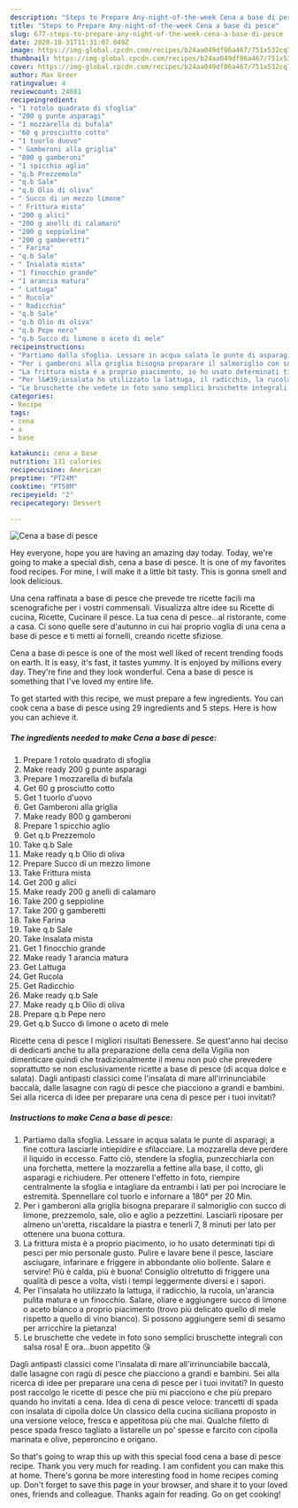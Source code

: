 ```yaml
---
description: "Steps to Prepare Any-night-of-the-week Cena a base di pesce"
title: "Steps to Prepare Any-night-of-the-week Cena a base di pesce"
slug: 677-steps-to-prepare-any-night-of-the-week-cena-a-base-di-pesce
date: 2020-10-31T11:31:07.049Z
image: https://img-global.cpcdn.com/recipes/b24aa049df86a467/751x532cq70/cena-a-base-di-pesce-recipe-main-photo.jpg
thumbnail: https://img-global.cpcdn.com/recipes/b24aa049df86a467/751x532cq70/cena-a-base-di-pesce-recipe-main-photo.jpg
cover: https://img-global.cpcdn.com/recipes/b24aa049df86a467/751x532cq70/cena-a-base-di-pesce-recipe-main-photo.jpg
author: Max Greer
ratingvalue: 4
reviewcount: 24881
recipeingredient:
- "1 rotolo quadrato di sfoglia"
- "200 g punte asparagi"
- "1 mozzarella di bufala"
- "60 g prosciutto cotto"
- "1 tuorlo duovo"
- " Gamberoni alla griglia"
- "800 g gamberoni"
- "1 spicchio aglio"
- "q.b Prezzemolo"
- "q.b Sale"
- "q.b Olio di oliva"
- " Succo di un mezzo limone"
- " Frittura mista"
- "200 g alici"
- "200 g anelli di calamaro"
- "200 g seppioline"
- "200 g gamberetti"
- " Farina"
- "q.b Sale"
- " Insalata mista"
- "1 finocchio grande"
- "1 arancia matura"
- " Lattuga"
- " Rucola"
- " Radicchio"
- "q.b Sale"
- "q.b Olio di oliva"
- "q.b Pepe nero"
- "q.b Succo di limone o aceto di mele"
recipeinstructions:
- "Partiamo dalla sfoglia. Lessare in acqua salata le punte di asparagi; a fine cottura lasciarle intiepidire e sfilacciare. La mozzarella deve perdere il liquido in eccesso. Fatto ciò, stendere la sfoglia, punzecchiarla con una forchetta, mettere la mozzarella a fettine alla base, il cotto, gli asparagi e richiudere. Per ottenere l&#39;effetto in foto, riempire centralmente la sfoglia e intagliare da entrambi i lati per poi incrociare le estremità. Spennellare col tuorlo e infornare a 180° per 20 Min."
- "Per i gamberoni alla griglia bisogna preparare il salmoriglio con succo di limone, prezzemolo, sale, olio e aglio a pezzettini. Lasciarli riposare per almeno un&#39;oretta, riscaldare la piastra e tenerli 7, 8 minuti per lato per ottenere una buona cottura."
- "La frittura mista è a proprio piacimento, io ho usato determinati tipi di pesci per mio personale gusto. Pulire e lavare bene il pesce, lasciare asciugare, infarinare e friggere in abbondante olio bollente. Salare e servire! Più è calda, più è buona! Consiglio oltretutto di friggere una qualità di pesce a volta, visti i tempi leggermente diversi e i sapori."
- "Per l&#39;insalata ho utilizzato la lattuga, il radicchio, la rucola, un&#39;arancia pulita matura e un finocchio. Salare, oliare e aggiungere succo di limone o aceto bianco a proprio piacimento (trovo più delicato quello di mele rispetto a quello di vino bianco). Si possono aggiungere semi di sesamo per arricchire la pietanza!"
- "Le bruschette che vedete in foto sono semplici bruschette integrali con salsa rosa! E ora...buon appetito 😘"
categories:
- Recipe
tags:
- cena
- a
- base

katakunci: cena a base 
nutrition: 131 calories
recipecuisine: American
preptime: "PT24M"
cooktime: "PT58M"
recipeyield: "2"
recipecategory: Dessert

---
```



![Cena a base di pesce](https://img-global.cpcdn.com/recipes/b24aa049df86a467/751x532cq70/cena-a-base-di-pesce-recipe-main-photo.jpg)

Hey everyone, hope you are having an amazing day today. Today, we're going to make a special dish, cena a base di pesce. It is one of my favorites food recipes. For mine, I will make it a little bit tasty. This is gonna smell and look delicious.

Una cena raffinata a base di pesce che prevede tre ricette facili ma scenografiche per i vostri commensali. Visualizza altre idee su Ricette di cucina, Ricette, Cucinare il pesce. La tua cena di pesce…al ristorante, come a casa. Ci sono quelle sere d&#39;autunno in cui hai proprio voglia di una cena a base di pesce e ti metti ai fornelli, creando ricette sfiziose.

Cena a base di pesce is one of the most well liked of recent trending foods on earth. It is easy, it's fast, it tastes yummy. It is enjoyed by millions every day. They're fine and they look wonderful. Cena a base di pesce is something that I've loved my entire life.


To get started with this recipe, we must prepare a few ingredients. You can cook cena a base di pesce using 29 ingredients and 5 steps. Here is how you can achieve it.

<!--inarticleads1-->

##### The ingredients needed to make Cena a base di pesce:

1. Prepare 1 rotolo quadrato di sfoglia
1. Make ready 200 g punte asparagi
1. Prepare 1 mozzarella di bufala
1. Get 60 g prosciutto cotto
1. Get 1 tuorlo d&#39;uovo
1. Get  Gamberoni alla griglia
1. Make ready 800 g gamberoni
1. Prepare 1 spicchio aglio
1. Get q.b Prezzemolo
1. Take q.b Sale
1. Make ready q.b Olio di oliva
1. Prepare  Succo di un mezzo limone
1. Take  Frittura mista
1. Get 200 g alici
1. Make ready 200 g anelli di calamaro
1. Take 200 g seppioline
1. Take 200 g gamberetti
1. Take  Farina
1. Take q.b Sale
1. Take  Insalata mista
1. Get 1 finocchio grande
1. Make ready 1 arancia matura
1. Get  Lattuga
1. Get  Rucola
1. Get  Radicchio
1. Make ready q.b Sale
1. Make ready q.b Olio di oliva
1. Prepare q.b Pepe nero
1. Get q.b Succo di limone o aceto di mele


Ricette cena di pesce I migliori risultati Benessere. Se quest&#39;anno hai deciso di dedicarti anche tu alla preparazione della cena della Vigilia non dimenticare quindi che tradizionalmente il menu non può che prevedere soprattutto se non esclusivamente ricette a base di pesce (di acqua dolce e salata). Dagli antipasti classici come l&#39;insalata di mare all&#39;irrinunciabile baccalà, dalle lasagne con ragù di pesce che piacciono a grandi e bambini. Sei alla ricerca di idee per preparare una cena di pesce per i tuoi invitati? 

<!--inarticleads2-->

##### Instructions to make Cena a base di pesce:

1. Partiamo dalla sfoglia. Lessare in acqua salata le punte di asparagi; a fine cottura lasciarle intiepidire e sfilacciare. La mozzarella deve perdere il liquido in eccesso. Fatto ciò, stendere la sfoglia, punzecchiarla con una forchetta, mettere la mozzarella a fettine alla base, il cotto, gli asparagi e richiudere. Per ottenere l&#39;effetto in foto, riempire centralmente la sfoglia e intagliare da entrambi i lati per poi incrociare le estremità. Spennellare col tuorlo e infornare a 180° per 20 Min.
1. Per i gamberoni alla griglia bisogna preparare il salmoriglio con succo di limone, prezzemolo, sale, olio e aglio a pezzettini. Lasciarli riposare per almeno un&#39;oretta, riscaldare la piastra e tenerli 7, 8 minuti per lato per ottenere una buona cottura.
1. La frittura mista è a proprio piacimento, io ho usato determinati tipi di pesci per mio personale gusto. Pulire e lavare bene il pesce, lasciare asciugare, infarinare e friggere in abbondante olio bollente. Salare e servire! Più è calda, più è buona! Consiglio oltretutto di friggere una qualità di pesce a volta, visti i tempi leggermente diversi e i sapori.
1. Per l&#39;insalata ho utilizzato la lattuga, il radicchio, la rucola, un&#39;arancia pulita matura e un finocchio. Salare, oliare e aggiungere succo di limone o aceto bianco a proprio piacimento (trovo più delicato quello di mele rispetto a quello di vino bianco). Si possono aggiungere semi di sesamo per arricchire la pietanza!
1. Le bruschette che vedete in foto sono semplici bruschette integrali con salsa rosa! E ora...buon appetito 😘


Dagli antipasti classici come l&#39;insalata di mare all&#39;irrinunciabile baccalà, dalle lasagne con ragù di pesce che piacciono a grandi e bambini. Sei alla ricerca di idee per preparare una cena di pesce per i tuoi invitati? In questo post raccolgo le ricette di pesce che più mi piacciono e che più preparo quando ho invitati a cena. Idea di cena di pesce veloce: trancetti di spada con insalata di cipolla dolce Un classico della cucina siciliana proposto in una versione veloce, fresca e appetitosa più che mai. Qualche filetto di pesce spada fresco tagliato a listarelle un po&#39; spesse e farcito con cipolla marinata e olive, peperoncino e origano. 

So that's going to wrap this up with this special food cena a base di pesce recipe. Thank you very much for reading. I am confident you can make this at home. There's gonna be more interesting food in home recipes coming up. Don't forget to save this page in your browser, and share it to your loved ones, friends and colleague. Thanks again for reading. Go on get cooking!
